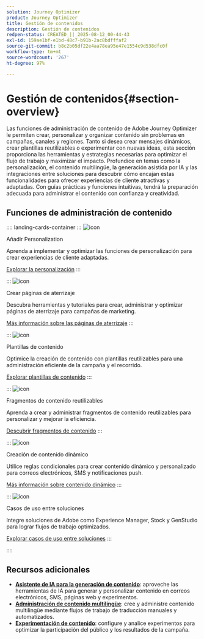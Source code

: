 ```yaml
---
solution: Journey Optimizer
product: Journey Optimizer
title: Gestión de contenidos
description: Gestión de contenidos
redpen-status: CREATED_||_2025-08-12_00-44-43
exl-id: 159ae1bf-e1bd-48c7-b91b-2ac8bdfffaf2
source-git-commit: b8c2b05df22e4aa78ea95e47e1554c9d538dfc0f
workflow-type: tm+mt
source-wordcount: '267'
ht-degree: 97%

---
```


# Gestión de contenidos{#section-overview}

Las funciones de administración de contenido de Adobe Journey Optimizer le permiten crear, personalizar y organizar contenido sin problemas en campañas, canales y regiones. Tanto si desea crear mensajes dinámicos, crear plantillas reutilizables o experimentar con nuevas ideas, esta sección proporciona las herramientas y estrategias necesarias para optimizar el flujo de trabajo y maximizar el impacto. Profundice en temas como la personalización, el contenido multilingüe, la generación asistida por IA y las integraciones entre soluciones para descubrir cómo encajan estas funcionalidades para ofrecer experiencias de cliente atractivas y adaptadas. Con guías prácticas y funciones intuitivas, tendrá la preparación adecuada para administrar el contenido con confianza y creatividad.

## Funciones de administración de contenido

:::: landing-cards-container
:::
![icon](https://cdn.experienceleague.adobe.com/icons/bullseye.svg?lang=es)

Añadir Personalization

Aprenda a implementar y optimizar las funciones de personalización para crear experiencias de cliente adaptadas.

[Explorar la personalización](personalization-landing-page.md)
:::

:::
![icon](https://cdn.experienceleague.adobe.com/icons/circle-play.svg?lang=es)

Crear páginas de aterrizaje

Descubra herramientas y tutoriales para crear, administrar y optimizar páginas de aterrizaje para campañas de marketing.

[Más información sobre las páginas de aterrizaje](landing-pages-landing-page.md)
:::

:::
![icon](https://cdn.experienceleague.adobe.com/icons/list-check.svg?lang=es)

Plantillas de contenido

Optimice la creación de contenido con plantillas reutilizables para una administración eficiente de la campaña y el recorrido.

[Explorar plantillas de contenido](content-templates-landing-page.md)
:::

:::
![icon](https://cdn.experienceleague.adobe.com/icons/puzzle-piece.svg?lang=es)

Fragmentos de contenido reutilizables

Aprenda a crear y administrar fragmentos de contenido reutilizables para personalizar y mejorar la eficiencia.

[Descubrir fragmentos de contenido](fragments-landing-page.md)
:::

:::
![icon](https://cdn.experienceleague.adobe.com/icons/gear.svg?lang=es)

Creación de contenido dinámico

Utilice reglas condicionales para crear contenido dinámico y personalizado para correos electrónicos, SMS y notificaciones push.

[Más información sobre contenido dinámico](dynamic-landing-page.md)
:::

:::
![icon](https://cdn.experienceleague.adobe.com/icons/puzzle-piece.svg?lang=es)

Casos de uso entre soluciones

Integre soluciones de Adobe como Experience Manager, Stock y GenStudio para lograr flujos de trabajo optimizados.

[Explorar casos de uso entre soluciones](combine-landing-page.md)
:::

::::


## Recursos adicionales

- **[Asistente de IA para la generación de contenido](ai-assistant-landing-page.md)**: aproveche las herramientas de IA para generar y personalizar contenido en correos electrónicos, SMS, páginas web y experimentos.
- **[Administración de contenido multilingüe](content-multilingual-landing-page.md)**: cree y administre contenido multilingüe mediante flujos de trabajo de traducción manuales y automatizados.
- **[Experimentación de contenido](content-experiment-landing-page.md)**: configure y analice experimentos para optimizar la participación del público y los resultados de la campaña.
